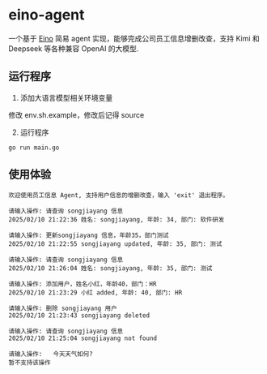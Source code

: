 # eino-agent

一个基于 [Eino](https://github.com/cloudwego/eino) 简易 agent 实现，能够完成公司员工信息增删改查，支持 Kimi 和 Deepseek 等各种兼容 OpenAI 的大模型.

## 运行程序

1. 添加大语言模型相关环境变量

修改 env.sh.example，修改后记得 source

2. 运行程序

```
go run main.go
```


## 使用体验

```
欢迎使用员工信息 Agent, 支持用户信息的增删改查，输入 'exit' 退出程序。

请输入操作: 请查询 songjiayang 信息
2025/02/10 21:22:36 姓名: songjiayang, 年龄: 34, 部门: 软件研发

请输入操作: 更新songjiayang 信息，年龄35，部门测试
2025/02/10 21:22:55 songjiayang updated, 年龄: 35, 部门: 测试

请输入操作: 请查询 songjiayang 信息
2025/02/10 21:26:04 姓名: songjiayang, 年龄: 35, 部门: 测试

请输入操作: 添加用户，姓名小红，年龄40，部门：HR
2025/02/10 21:23:29 小红 added, 年龄: 40, 部门: HR

请输入操作: 删除 songjiayang 用户
2025/02/10 21:23:43 songjiayang deleted

请输入操作: 请查询 songjiayang 信息
2025/02/10 21:25:04 songjiayang not found

请输入操作:   今天天气如何?
暂不支持该操作
```
